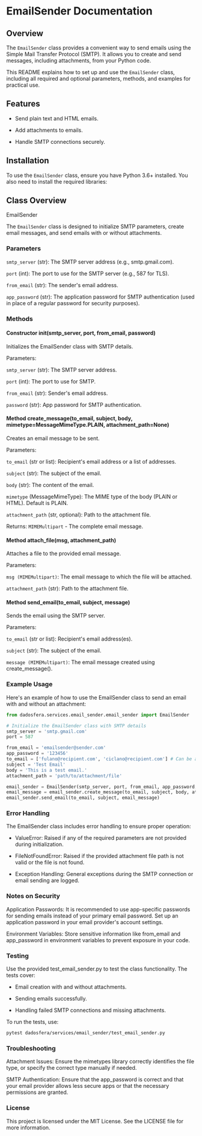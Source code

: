 # EmailSender Documentation

## Overview

The `EmailSender` class provides a convenient way to send emails using the Simple Mail Transfer Protocol (SMTP). It allows you to create and send messages, including attachments, from your Python code.

This README explains how to set up and use the `EmailSender` class, including all required and optional parameters, methods, and examples for practical use.

## Features

- Send plain text and HTML emails.

- Add attachments to emails.

- Handle SMTP connections securely.

## Installation

To use the `EmailSender` class, ensure you have Python 3.6+ installed. You also need to install the required libraries:

## Class Overview

EmailSender

The `EmailSender` class is designed to initialize SMTP parameters, create email messages, and send emails with or without attachments.

### Parameters

`smtp_server` (str): The SMTP server address (e.g., smtp.gmail.com).

`port` (int): The port to use for the SMTP server (e.g., 587 for TLS).

`from_email` (str): The sender's email address.

`app_password` (str): The application password for SMTP authentication (used in place of a regular password for security purposes).

### Methods

#### Constructor __init__(smtp_server, port, from_email, password)

Initializes the EmailSender class with SMTP details.

Parameters:

`smtp_server` (str): The SMTP server address.

`port` (int): The port to use for SMTP.

`from_email` (str): Sender's email address.

`password` (str): App password for SMTP authentication.

#### Method create_message(to_email, subject, body, mimetype=MessageMimeType.PLAIN, attachment_path=None)

Creates an email message to be sent.

Parameters:

`to_email` (str or list): Recipient's email address or a list of addresses.

`subject` (str): The subject of the email.

`body` (str): The content of the email.

`mimetype` (MessageMimeType): The MIME type of the body (PLAIN or HTML). Default is PLAIN.

`attachment_path` (str, optional): Path to the attachment file.

Returns: `MIMEMultipart` - The complete email message.

#### Method attach_file(msg, attachment_path)

Attaches a file to the provided email message.

Parameters:

`msg (MIMEMultipart)`: The email message to which the file will be attached.

`attachment_path` (str): Path to the attachment file.

#### Method send_email(to_email, subject, message)

Sends the email using the SMTP server.

Parameters:

`to_email` (str or list): Recipient's email address(es).

`subject` (str): The subject of the email.

`message (MIMEMultipart)`: The email message created using create_message().

### Example Usage

Here's an example of how to use the EmailSender class to send an email with and without an attachment:

```python
from dadosfera.services.email_sender.email_sender import EmailSender

# Initialize the EmailSender class with SMTP details
smtp_server = 'smtp.gmail.com'
port = 587

from_email = 'emailsender@sender.com'
app_password = '123456'
to_email = ['fulano@recipient.com', 'ciclano@recipient.com'] # Can be a single email address as well
subject = 'Test Email'
body = 'This is a test email.'
attachment_path = 'path/to/attachment/file'

email_sender = EmailSender(smtp_server, port, from_email, app_password, False)
email_message = email_sender.create_message(to_email, subject, body, attachment_path=attachment_path)
email_sender.send_email(to_email, subject, email_message)
```

### Error Handling

The EmailSender class includes error handling to ensure proper operation:

- ValueError: Raised if any of the required parameters are not provided during initialization.

- FileNotFoundError: Raised if the provided attachment file path is not valid or the file is not found.

- Exception Handling: General exceptions during the SMTP connection or email sending are logged.

### Notes on Security

Application Passwords: It is recommended to use app-specific passwords for sending emails instead of your primary email password. Set up an application password in your email provider's account settings.

Environment Variables: Store sensitive information like from_email and app_password in environment variables to prevent exposure in your code.

### Testing

Use the provided test_email_sender.py to test the class functionality. The tests cover:

- Email creation with and without attachments.

- Sending emails successfully.

- Handling failed SMTP connections and missing attachments.

To run the tests, use:

```bash
pytest dadosfera/services/email_sender/test_email_sender.py
```

### Troubleshooting

Attachment Issues: Ensure the mimetypes library correctly identifies the file type, or specify the correct type manually if needed.

SMTP Authentication: Ensure that the app_password is correct and that your email provider allows less secure apps or that the necessary permissions are granted.

### License

This project is licensed under the MIT License. See the LICENSE file for more information.
